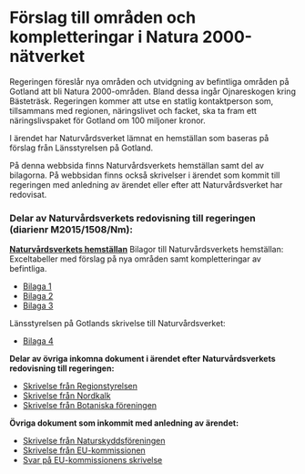 # Förslag till områden och kompletteringar i Natura 2000-nätverket

Regeringen föreslår nya områden och utvidgning av befintliga områden på Gotland att bli Natura 2000\-områden. Bland dessa ingår Ojnareskogen kring Bästeträsk. Regeringen kommer att utse en statlig kontaktperson som, tillsammans med regionen, näringslivet och facket, ska ta fram ett näringslivspaket för Gotland om 100 miljoner kronor.


I ärendet har Naturvårdsverket lämnat en hemställan som baseras på förslag från Länsstyrelsen på Gotland.

På denna webbsida finns Naturvårdsverkets hemställan samt del av bilagorna. På webbsidan finns också skrivelser i ärendet som kommit till regeringen med anledning av ärendet eller efter att Naturvårdsverket har redovisat.

### Delar av Naturvårdsverkets redovisning till regeringen (diarienr M2015/1508/Nm):

[**Naturvårdsverkets hemställan**](~/link/f46416e6d0c04d1084771e6907af6ff0.aspx "Naturvårdsverkets hemställan")
Bilagor till Naturvårdsverkets hemställan:
Exceltabeller med förslag på nya områden samt kompletteringar av befintliga.

* [Bilaga 1](~/link/c6dde988c9da45ca9cf5a6ed5fd89ead.aspx "bilaga 1")
* [Bilaga 2](~/link/6b66ec0b74b7485bbca505e7b3ffdd34.aspx "bilaga 2")
* [Bilaga 3](~/link/7f945fddeb3a4beea476cd99207f850a.aspx "bilaga 3")

Länsstyrelsen på Gotlands skrivelse till Naturvårdsverket:

* [Bilaga 4](~/link/bb401f3bfdca459d909c55ea980c5649.aspx "bilaga 4")

**Delar av övriga inkomna dokument i ärendet efter Naturvårdsverkets redovisning till regeringen:**

* [Skrivelse från Regionstyrelsen](~/link/356b300839a8429b8b7affb0b0981a02.aspx "skr från regionstyrelsen")
* [Skrivelse från Nordkalk](~/link/27a29162080c4cf7b18b397fbeb74dec.aspx "skr från Nordkalk")
* [Skrivelse från Botaniska föreningen](~/link/ad29a6a5132148ce98c206883a245809.aspx "skr från Botaniska föreningen")

**Övriga dokument som inkommit med anledning av ärendet:**

* [Skrivelse från Naturskyddsföreningen](~/link/3fee5431048046e38f0b06f50514d5e4.aspx "skr från Naturskyddsföreningen")
* [Skrivelse från EU\-kommissionen](~/link/77f4bda933be410fa439f40b34806c42.aspx "skr från EU-kommissionen")
* [Svar på EU\-kommissionens skrivelse](~/link/181706694b3341ed9a053b34a5942b24.aspx "Regeringens svar till EU-kommissionen om kalkstensbrott på Gotland")
